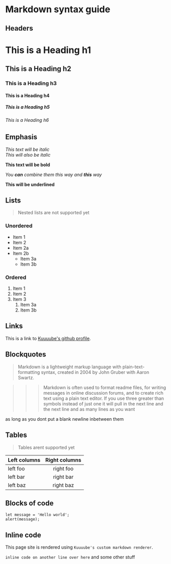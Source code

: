 # Markdown syntax guide

## Headers

# This is a Heading h1
## This is a Heading h2

### This is a Heading h3

#### This is a Heading h4

##### This is a Heading h5
###### This is a Heading h6

## Emphasis

*This text will be italic*  
_This will also be italic_

**This text will be bold**  

_You **can** combine them this way_
*and **this** way*

__This will be underlined__

## Lists

> Nested lists are not supported yet

### Unordered

* Item 1
* Item 2
* Item 2a
* Item 2b
    * Item 3a
    * Item 3b

### Ordered

1. Item 1
2. Item 2
3. Item 3
    1. Item 3a
    2. Item 3b

## Links

This is a link to [Kuuuube's github profile](https://github.com/Kuuuube).

## Blockquotes

> Markdown is a lightweight markup language with plain-text-formatting syntax, created in 2004 by John Gruber with Aaron Swartz.

>>> Markdown is often used to format readme files, for writing messages in online discussion forums, and to create rich text using a plain text editor.
If you use three greater than symbols instead of just one it will pull in the next line
and the next line
and as many lines as you want

as long as you dont put a blank newline inbetween them

## Tables

> Tables arent supported yet

| Left columns  | Right columns |
| ------------- |:-------------:|
| left foo      | right foo     |
| left bar      | right bar     |
| left baz      | right baz     |

## Blocks of code

```
let message = 'Hello world';
alert(message);
```

## Inline code

This page site is rendered using `Kuuuube's custom markdown renderer`.

`inline code on another line over here` and some other stuff
